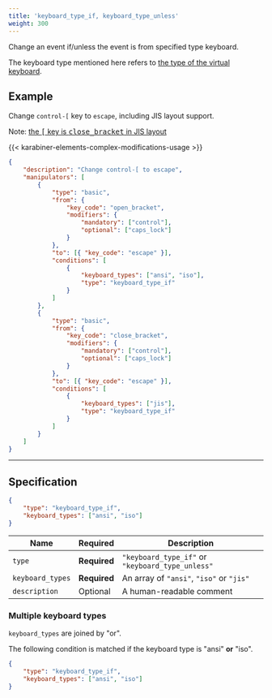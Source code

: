 ```yaml
---
title: 'keyboard_type_if, keyboard_type_unless'
weight: 300
---
```


Change an event if/unless the event is from specified type keyboard.

The keyboard type mentioned here refers to [the type of the virtual keyboard](/docs/manual/configuration/configure-keyboard-type/).

## Example

Change `control-[` key to `escape`, including JIS layout support.

Note: [the <kbd>\[</kbd> key is <kbd>close_bracket</kbd> in JIS layout](/docs/help/troubleshooting/symbols-with-non-ansi-keyboard/)

{{< karabiner-elements-complex-modifications-usage >}}

```json
{
    "description": "Change control-[ to escape",
    "manipulators": [
        {
            "type": "basic",
            "from": {
                "key_code": "open_bracket",
                "modifiers": {
                    "mandatory": ["control"],
                    "optional": ["caps_lock"]
                }
            },
            "to": [{ "key_code": "escape" }],
            "conditions": [
                {
                    "keyboard_types": ["ansi", "iso"],
                    "type": "keyboard_type_if"
                }
            ]
        },
        {
            "type": "basic",
            "from": {
                "key_code": "close_bracket",
                "modifiers": {
                    "mandatory": ["control"],
                    "optional": ["caps_lock"]
                }
            },
            "to": [{ "key_code": "escape" }],
            "conditions": [
                {
                    "keyboard_types": ["jis"],
                    "type": "keyboard_type_if"
                }
            ]
        }
    ]
}
```

---

## Specification

```json
{
    "type": "keyboard_type_if",
    "keyboard_types": ["ansi", "iso"]
}
```

| Name             | Required     | Description                                      |
| ---------------- | ------------ | ------------------------------------------------ |
| `type`           | **Required** | `"keyboard_type_if"` or `"keyboard_type_unless"` |
| `keyboard_types` | **Required** | An array of `"ansi"`, `"iso"` or `"jis"`         |
| `description`    | Optional     | A human-readable comment                         |

### Multiple keyboard types

`keyboard_types` are joined by "or".

The following condition is matched if the keyboard type is "ansi" **or** "iso".

```json
{
    "type": "keyboard_type_if",
    "keyboard_types": ["ansi", "iso"]
}
```
